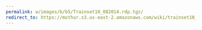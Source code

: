 ```yaml
---
permalink: w/images/b/b5/Trainset10_082014.rdp.tgz/
redirect_to: https://mothur.s3.us-east-2.amazonaws.com/wiki/trainset10_082014.rdp.tgz
---
```


